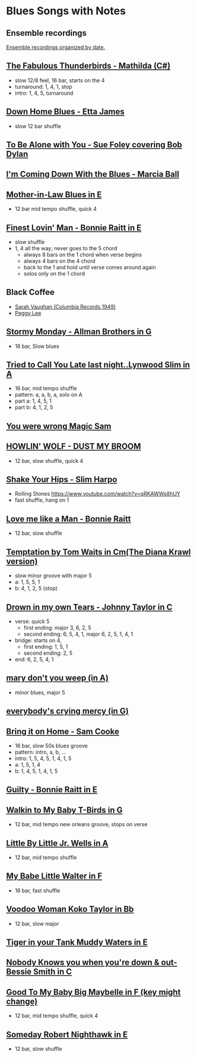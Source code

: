 # Blues Songs with Notes

## Ensemble recordings

[Ensemble recordings organized by date.](http://goodysinclair.com/music/morningside/blues/)

## [The Fabulous Thunderbirds - Mathilda (C#)](https://youtu.be/h6P-FnvfirQ)

- slow 12/8 feel, 16 bar, starts on the 4 
- turnaround: 1, 4, 1, stop 
- intro: 1, 4, 5, turnaround


## [Down Home Blues - Etta James](https://www.youtube.com/watch?v=IbBdnT26pg8)

- slow 12 bar shuffle

## [To Be Alone with You - Sue Foley covering Bob Dylan](https://www.youtube.com/watch?v=XCY5N8V1Sjw)

## [I'm Coming Down With the Blues - Marcia Ball](https://www.youtube.com/watch?v=0pZQVktWSv4)

## [Mother-in-Law Blues in E](https://www.youtube.com/watch?v=Q0QtxBe1jXw)
- 12 bar mid tempo shuffle, quick 4

## [Finest Lovin' Man - Bonnie Raitt in E](https://www.youtube.com/watch?v=hzQP1nW7HkU&feature=youtu.be)

- slow shuffle
- 1, 4 all the way; never goes to the 5 chord
	+ always 8 bars on the 1 chord when verse begins
	+ always 4 bars on the 4 chord
	+ back to the 1 and hold until verse comes around again
	+ solos only on the 1 chord


## Black Coffee
- [Sarah Vaughan (Columbia Records 1949)](https://www.youtube.com/watch?v=CRyN9wQ1taY)
- [Peggy Lee](https://www.youtube.com/results?search_query=%22black+coffee%22+Peggy+Lee)

## [Stormy Monday -  Allman Brothers in G](https://www.youtube.com/watch?v=Bqa1s4jhkQ8)

- 16 bar, Slow blues


## [Tried to Call You Late last night..Lynwood Slim in A ](https://www.youtube.com/watch?v=yRZIxgD0qdE)

- 16 bar, mid tempo shuffle
- pattern: a, a, b, a, solo on A
- part a: 1, 4, 5, 1
- part b: 4, 1, 2, 5


## [You were wrong Magic Sam](https://www.youtube.com/watch?v=vTSlUsQh8YQ&feature=youtu.be)

## [HOWLIN' WOLF - DUST MY BROOM ](https://www.youtube.com/watch?v=Pl1AO3bPwk8)

- 12 bar, slow shuffle, quick 4

## [Shake Your Hips - Slim Harpo](https://www.youtube.com/watch?v=hbo55CSKydU)

- Rolling Stones https://www.youtube.com/watch?v=qRKAWWs8hUY
- fast shuffle, hang on 1

## [Love me like a Man - Bonnie Raitt](https://www.youtube.com/watch?v=ZN7b_UgV8Oo)

- 12 bar, slow shuffle

## [Temptation by Tom Waits in Cm(The Diana Krawl version)](https://youtu.be/pbej3bEnPfk)

- slow minor groove with major 5
- a: 1, 5, 5, 1
- b: 4, 1, 2, 5 (stop)

## [Drown in my own Tears  - Johnny Taylor in C](https://youtu.be/1Gv7GFFHqWo)

- verse: quick 5
   + first ending: major 3, 6, 2, 5
   + second ending: 6, 5, 4, 1, major 6, 2, 5, 1, 4, 1
- bridge: starts on 4,
   + first ending: 1, 5, 1
   + second ending: 2, 5
- end: 6, 2, 5, 4, 1

## [mary don't you weep (in A)](https://www.youtube.com/watch?v=tebjshm7f_I)

- minor blues, major 5

## [everybody's crying mercy (in G)](https://www.youtube.com/watch?v=WwUswWA7cRc)

## [Bring it on Home - Sam Cooke](https://www.youtube.com/watch?v=kfeNk5eyfWI)

- 16 bar, slow 50s blues groove
- pattern: intro, a, b, ...
- intro: 1, 5, 4, 5, 1, 4, 1, 5
- a: 1, 5, 1, 4
- b: 1, 4, 5, 1, 4, 1, 5

## [Guilty - Bonnie Raitt in E](https://www.youtube.com/watch?v=NhIXcHPF-Zo)

## [Walkin to My Baby T-Birds in G](https://www.youtube.com/watch?v=VgHOel5ysgE)

- 12 bar, mid tempo new orleans groove, stops on verse

## [Little By Little Jr. Wells in A](https://www.youtube.com/watch?v=aR5sJmja-Ww)

- 12 bar, mid tempo shuffle

## [My Babe Little Walter in F](https://www.youtube.com/watch?v=duRp_avXtMM)

- 16 bar, fast shuffle

## [Voodoo Woman Koko Taylor in Bb](https://www.youtube.com/watch?v=SIj-onbFtX4)

- 12 bar, slow major

## [Tiger in your Tank Muddy Waters in E](https://www.youtube.com/watch?v=P4GEvuYPVWQ)

## [Nobody Knows you when you're down & out- Bessie Smith in C](https://www.youtube.com/watch?v=dQ1fP-atV7o)

## [Good To My Baby Big Maybelle in F (key might change)](https://www.youtube.com/watch?v=C6oNvp0QXZk)

- 12 bar, mid tempo shuffle, quick 4

## [Someday Robert Nighthawk in E](https://www.youtube.com/watch?v=ugAMoMgLSrk)

- 12 bar, slow shuffle
